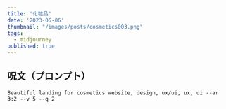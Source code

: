 ```yaml
---
title: '化粧品'
date: '2023-05-06'
thumbnail: "/images/posts/cosmetics003.png"
tags:
  - midjourney
published: true
---
```


## 呪文（プロンプト）
```
Beautiful landing for cosmetics website, design, ux/ui, ux, ui --ar 3:2 --v 5 --q 2
```